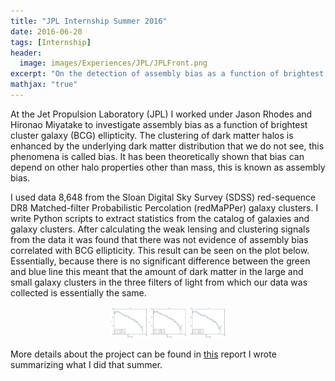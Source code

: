 ```yaml
---
title: "JPL Internship Summer 2016"
date: 2016-06-20
tags: [Internship]
header:
  image: images/Experiences/JPL/JPLFront.png
excerpt: "On the detection of assembly bias as a function of brightest cluster galaxy ellipticity"
mathjax: "true"
---
```

At the Jet Propulsion Laboratory (JPL) I worked under Jason Rhodes and Hironao Miyatake to investigate assembly bias as a function of brightest cluster galaxy (BCG) ellipticity.  The clustering of dark matter halos is enhanced by the underlying dark matter distribution that we do not see, this phenomena is called bias. It has been theoretically shown that bias can depend on other halo properties other than mass, this is known as assembly bias.

I used data 8,648 from the Sloan Digital Sky Survey (SDSS) red-sequence DR8 Matched-filter Probabilistic Percolation (redMaPPer) galaxy clusters. I write Python scripts to extract statistics from the catalog of galaxies and galaxy clusters. After calculating the weak lensing and clustering signals from the data it was found that there was not evidence of assembly bias correlated with BCG ellipticity. This result can be seen on the plot below. Essentially, because there is no significant difference between the green and blue line this meant that the amount of dark matter in the large and small galaxy clusters in the three filters of light from which our data was collected is essentially the same.

<p align="center">
<img src="/images/Experiences/JPL/SixSubSamplePlot_From_Zodiac_Combined.png" height="50"/></p>

More details about the project can be found in [this](https://drive.google.com/file/d/1sKP9kqtFVC72Ax0UybrYBXIOzsmCFdqK/view?usp=sharing) report I wrote summarizing what I did that summer.
